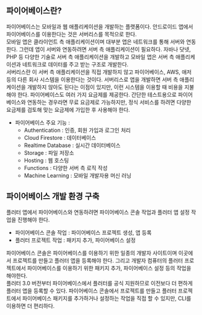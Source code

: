 ## 파이어베이스란?
파이어베이스는 모바일과 웹 애플리케이션을 개발하는 플랫폼이다. 안드로이드 앱에서 파이어베이스를 이용한다는 것은 서버리스를 목적으로 한다.  
모바일 앱은 클라이언트 측 애플리케이션이며 대부분 앱은 네트워크를 통해 서버와 연동한다. 그런데 앱이 서버와 연동하려면 서버 측 애플리케이션이 필요하다. 자바나 닷넷, PHP 등 다양한 기술로 서버 측 애플리케이션을 개발하고 모바일 앱은 서버 측 애플리케이션과 네트워크로 데이터를 주고 받는 구조로 개발한다.  
서버리스란 이 서버 측 애플리케이션을 직접 개발하지 않고 파이어베이스, AWS, 애저 등의 다른 회사 시스템을 이용한다는 것이다. 서버리스로 앱을 개발하면 서버 측 애플리케이션을 개발하지 않아도 된다는 이점이 있지만, 이런 시스템을 이용할 때 비용을 지불해야 한다. 파이어베이스도 여러 가지 요금제를 제공한다. 간단한 테스트용으로 파이어베이스와 연동하는 경우라면 무료 요금제로 가능하지만, 정식 서비스를 하려면 다양한 요금제를 검토해 맞는 요금제에 가입한 후 사용해야 한다.  

- 파이어베이스 주요 기능 :
    - Authentication : 인증, 회원 가입과 로그인 처리
    - Cloud Firestore : 데이터베이스
    - Realtime Database : 실시간 데이터베이스
    - Storage : 파일 저장소
    - Hosting : 웹 호스팅
    - Functions : 다양한 서버 측 로직 작성
    - Machine Learning : 모바일 개발자용 머신 러닝

## 파이어베이스 개발 환경 구축
플러터 앱에서 파이어베이스와 연동하려면 파이어베이스 콘솔 작업과 플러터 앱 설정 작업을 진행해야 한다.
- 파이어베이스 콘솔 작업 : 파이어베이스 프로젝트 생성, 앱 등록
- 플러터 프로젝트 작업 : 패키지 추가, 파이어베이스 설정

파이어베이스 콘솔은 파이어베이스를 이용하기 위한 일종의 개발자 사이트이며 이곳에서 프로젝트를 만들고 플러터 앱을 등록해야 한다. 그리고 개발자 컴퓨터의 플러터 프로젝트에서 파이어베이스를 이용하기 위한 패키지 추가, 파이어베이스 설정 등의 작업을 해야한다.  
플러터 3.0 버전부터 파이어베이스에서 플러터를 공식 지원하므로 이전보다 더 편하게 플러터 앱을 등록할 수 있다. 파이어베이스 콘솔에서 프로젝트를 만들고 플러터 프로젝트에서 파이어베이스 패키지를 추가하거나 설정하는 작업을 직접 할 수 있지만, CLI를 이용하면 더 편리하다.
